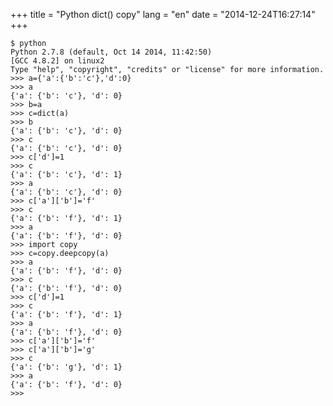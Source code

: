 +++
title = "Python dict() copy"
lang = "en"
date = "2014-12-24T16:27:14"
+++

    $ python
    Python 2.7.8 (default, Oct 14 2014, 11:42:50) 
    [GCC 4.8.2] on linux2
    Type "help", "copyright", "credits" or "license" for more information.
    >>> a={'a':{'b':'c'},'d':0}
    >>> a
    {'a': {'b': 'c'}, 'd': 0}
    >>> b=a
    >>> c=dict(a)
    >>> b
    {'a': {'b': 'c'}, 'd': 0}
    >>> c
    {'a': {'b': 'c'}, 'd': 0}
    >>> c['d']=1
    >>> c
    {'a': {'b': 'c'}, 'd': 1}
    >>> a
    {'a': {'b': 'c'}, 'd': 0}
    >>> c['a']['b']='f'
    >>> c
    {'a': {'b': 'f'}, 'd': 1}
    >>> a
    {'a': {'b': 'f'}, 'd': 0}
    >>> import copy
    >>> c=copy.deepcopy(a)
    >>> a
    {'a': {'b': 'f'}, 'd': 0}
    >>> c
    {'a': {'b': 'f'}, 'd': 0}
    >>> c['d']=1
    >>> c
    {'a': {'b': 'f'}, 'd': 1}
    >>> a
    {'a': {'b': 'f'}, 'd': 0}
    >>> c['a']['b']='f'
    >>> c['a']['b']='g'
    >>> c
    {'a': {'b': 'g'}, 'd': 1}
    >>> a
    {'a': {'b': 'f'}, 'd': 0}
    >>> 

